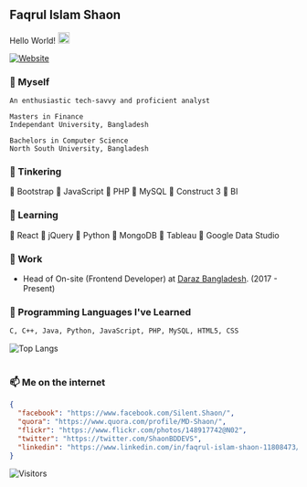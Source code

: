 <H2>Faqrul Islam Shaon</H2>

<p>Hello World! <img src="https://media.giphy.com/media/hvRJCLFzcasrR4ia7z/giphy.gif" width="20"></p>
  
[![Website](https://img.shields.io/badge/--website?label=Website&logo=gatsby&style=social)](https://shaonbd.netlify.app)


### 🧑 Myself
```
An enthusiastic tech-savvy and proficient analyst

Masters in Finance
Independant University, Bangladesh

Bachelors in Computer Science
North South University, Bangladesh 
```

### 🔭 Tinkering
🔸 Bootstrap
🔸 JavaScript
🔸 PHP
🔸 MySQL
🔸 Construct 3
🔸 BI

### 🌱 Learning
🔸 React
🔸 jQuery
🔸 Python
🔸 MongoDB
🔸 Tableau
🔸 Google Data Studio

### 🧳 Work
- Head of On-site (Frontend Developer) at [Daraz Bangladesh](https://www.daraz.com.bd). (2017 - Present)

### 👾 Programming Languages I've Learned
```bash
C, C++, Java, Python, JavaScript, PHP, MySQL, HTML5, CSS
```
![Top Langs](https://github-readme-stats.vercel.app/api/top-langs/?username=shaonbd&theme=blue-green&layout=compact)
<br><br>
### 📫 Me on the internet
```json
{
  "facebook": "https://www.facebook.com/Silent.Shaon/",
  "quora": "https://www.quora.com/profile/MD-Shaon/",
  "flickr": "https://www.flickr.com/photos/148917742@N02",
  "twitter": "https://twitter.com/ShaonBDDEVS",
  "linkedin": "https://www.linkedin.com/in/faqrul-islam-shaon-11808473/"
}
```

![Visitors](https://visitor-badge.laobi.icu/badge?page_id=shaonbd.shaonbd)
